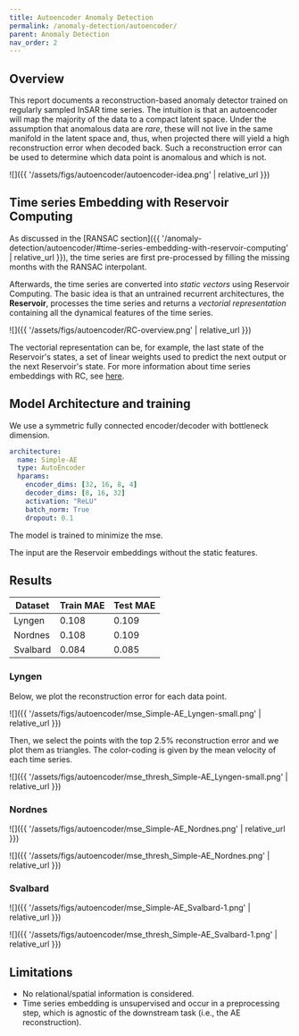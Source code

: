 ```yaml
---
title: Autoencoder Anomaly Detection
permalink: /anomaly-detection/autoencoder/
parent: Anomaly Detection
nav_order: 2
---
```


## Overview

This report documents a reconstruction-based anomaly detector trained on regularly sampled InSAR time series.
The intuition is that an autoencoder will map the majority of the data to a compact latent space.
Under the assumption that anomalous data are *rare*, these will not live in the same manifold in the latent space and, thus, when projected there will yield a high reconstruction error when decoded back.
Such a reconstruction error can be used to determine which data point is anomalous and which is not.

![]({{ '/assets/figs/autoencoder/autoencoder-idea.png' | relative_url }})

## Time series Embedding with Reservoir Computing

As discussed in the [RANSAC section]({{ '/anomaly-detection/autoencoder/#time-series-embedding-with-reservoir-computing' | relative_url }}), the time series are first pre-processed by filling the missing months with the RANSAC interpolant.

Afterwards, the time series are converted into *static vectors* using Reservoir Computing.
The basic idea is that an untrained recurrent architectures, the **Reservoir**, processes the time series and returns a *vectorial representation* containing all the dynamical features of the time series.

![]({{ '/assets/figs/autoencoder/RC-overview.png' | relative_url }})

The vectorial representation can be, for example, the last state of the Reservoir's states, a set of linear weights used to predict the next output or the next Reservoir's state.
For more information about time series embeddings with RC, see [here](https://filippomb.github.io/python-time-series-handbook/notebooks/12/classification-clustering.html#time-series-embedding).

## Model Architecture and training

We use a symmetric fully connected encoder/decoder with bottleneck dimension.

```yaml
architecture:
  name: Simple-AE
  type: AutoEncoder
  hparams:
    encoder_dims: [32, 16, 8, 4]
    decoder_dims: [8, 16, 32]
    activation: "ReLU"
    batch_norm: True
    dropout: 0.1
```

The model is trained to minimize the mse.

The input are the Reservoir embeddings without the static features.

## Results

| Dataset | Train MAE | Test MAE |
| --- | --- | --- |
| Lyngen   | 0.108 | 0.109 |
| Nordnes  | 0.108 | 0.109 |
| Svalbard | 0.084 | 0.085 |

### Lyngen

Below, we plot the reconstruction error for each data point.

![]({{ '/assets/figs/autoencoder/mse_Simple-AE_Lyngen-small.png' | relative_url }})

Then, we select the points with the top $2.5\%$ reconstruction error and we plot them as triangles. The color-coding is given by the mean velocity of each time series.

![]({{ '/assets/figs/autoencoder/mse_thresh_Simple-AE_Lyngen-small.png' | relative_url }})

### Nordnes

![]({{ '/assets/figs/autoencoder/mse_Simple-AE_Nordnes.png' | relative_url }})

![]({{ '/assets/figs/autoencoder/mse_thresh_Simple-AE_Nordnes.png' | relative_url }})

### Svalbard

![]({{ '/assets/figs/autoencoder/mse_Simple-AE_Svalbard-1.png' | relative_url }})

![]({{ '/assets/figs/autoencoder/mse_thresh_Simple-AE_Svalbard-1.png' | relative_url }})

## Limitations

- No relational/spatial information is considered.
- Time series embedding is unsupervised and occur in a preprocessing step, which is agnostic of the downstream task (i.e., the AE reconstruction).

